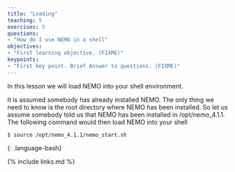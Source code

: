 ```yaml
---
title: "Loading"
teaching: 5
exercises: 5
questions:
- "How do I use NEMO in a shell"
objectives:
- "First learning objective. (FIXME)"
keypoints:
- "First key point. Brief Answer to questions. (FIXME)"
---
```

In this lesson we will load NEMO into your shell environment.

It is assumed somebody
has already installed NEMO. The only thing we need to know is the root directory where
NEMO has been installed.
So let us assume somebody told us that NEMO has been installed in
/opt/nemo_4.1.1. The following command would then load NEMO into your shell

~~~
$ source /opt/nemo_4.1.1/nemo_start.sh
~~~
{: .language-bash}

{% include links.md %}

